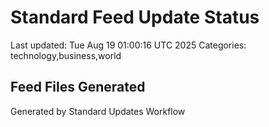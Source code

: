 # Standard Feed Update Status
Last updated: Tue Aug 19 01:00:16 UTC 2025
Categories: technology,business,world

## Feed Files Generated

Generated by Standard Updates Workflow
